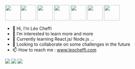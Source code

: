 <img height=50 src="https://cdn.jsdelivr.net/gh/devicons/devicon/icons/react/react-original.svg" /><img height=50 src="https://cdn.jsdelivr.net/gh/devicons/devicon/icons/nodejs/nodejs-original-wordmark.svg" />
<img height=50 src="https://cdn.jsdelivr.net/gh/devicons/devicon/icons/html5/html5-original.svg" />
<img height=50 src="https://cdn.jsdelivr.net/gh/devicons/devicon/icons/css3/css3-original.svg" />
<img height=50 src="https://cdn.jsdelivr.net/gh/devicons/devicon/icons/git/git-plain.svg"/>
<img height=50 src="https://cdn.jsdelivr.net/gh/devicons/devicon/icons/github/github-original.svg"/>
<img height=50 src="https://cdn.jsdelivr.net/gh/devicons/devicon/icons/canva/canva-original.svg"/>


- 👋 Hi, I’m Léo Cheffi
- 👀 I’m interested to learn more and more
- 🌱 Currently learning React.js/ Node.js ...
- 💞️ Looking to collaborate on some challenges in the future
- 📫 How to reach me : www.leocheffi.com

<img src="https://github-readme-stats.vercel.app/api?username=MrRinbex&theme=radical&show_icons=true"/>
<img src="https://github-readme-stats.vercel.app/api/top-langs?username=MrRinbex&theme=radical&layout=compact"/>
<img src="https://github-readme-streak-stats.herokuapp.com/?user=MrRinbex"/>

<!---
MrRinbex/MrRinbex is a ✨ special ✨ repository because its `README.md` (this file) appears on your GitHub profile.
You can click the Preview link to take a look at your changes.
--->
